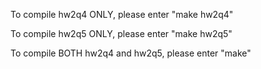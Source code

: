 To compile hw2q4 ONLY, please enter "make hw2q4"

To compile hw2q5 ONLY, please enter "make hw2q5"

To compile BOTH hw2q4 and hw2q5, please enter "make"
